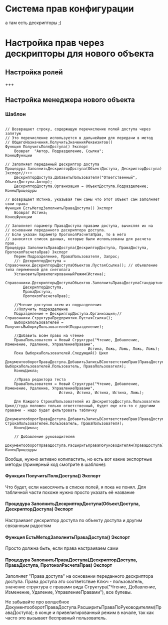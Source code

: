 # Система прав конфигурации

а там есть дескрипторы ;\)

# Настройка прав через дескрипторы для нового объекта

## Настройка ролей

+++

## Настройка менеджера нового объекта

### Шаблон

```

// Возвращает строку, содержащую перечисление полей доступа через запятую
// Это перечисление используется в дальнейшем для передачи в метод 
// ОбщегоНазначения.ПолучитьЗначенияРеквизитов()
Функция ПолучитьПоляДоступа() Экспорт
	Возврат  "Автор, Подразделение, Ссылка";
КонецФункции

// Заполняет переданный дескриптор доступа 
Процедура ЗаполнитьДескрипторДоступа(ОбъектДоступа, ДескрипторДоступа) Экспорт//+++
	ДескрипторДоступа.ДобавитьПользователя("Ответственный", ОбъектДоступа.Автор);	
	ДескрипторДоступа.Организация = ОбъектДоступа.Подразделение;
КонецПроцедуры	

// Возвращает Истина, указывая тем самы что этот объект сам заполняет свои права 
Функция ЕстьМетодЗаполнитьПраваДоступа() Экспорт  	
	Возврат Истина;
КонецФункции

// Заполняет параметр ПраваДоступа правами доступа, вычисляя их на 
// основании переданного дескриптора доступа.
// Если указан параметр ПротоколРасчетаПрав, то в него 
// заносится список данных, которые были использованы для расчета прав.
Процедура ЗаполнитьПраваДоступа(ДескрипторДоступа, ПраваДоступа, ПротоколРасчетаПрав) Экспорт
	Перем Подразделение, ПраваПользователя, Запрос;
	//: ДескрипторДоступа = Справочники.ДескрипторыДоступаОбъектов.ПустаяСсылка(); // объявление типа переменной для снегопата
	УстановитьПривилегированныйРежим(Истина);
	Справочники.ДескрипторыДоступаОбъектов.ЗаполнитьПраваДоступаСтандартно(
		ДескрипторДоступа, 
		ПраваДоступа, 
		ПротоколРасчетаПрав);
		
	//Чтение доступно всем из подразделения
	//Получить подразделение 
	Подразделение = ДескрипторДоступа.Организация;//Справочники.СтруктураПредприятия.ПустаяСсылка();
	ВыборкаПользователей = ПолучитьВыборкуПользователей(Подразделение);

	//Добавить всем право на чтение
	ПраваПользователя = Новый Структура("Чтение, Добавление, Изменение, Удаление, УправлениеПравами", 
		                             Истина, Ложь, Ложь, Ложь, Ложь);
	Пока ВыборкаПользователей.Следующий() Цикл
		ДокументооборотПраваДоступа.ДобавитьЗаписьВСоответствиеПрав(ПраваДоступа, ВыборкаПользователей.Пользователь, ПраваПользователя);
	КонецЦикла;
	
	//Права редактора теста
	ПраваПользователя = Новый Структура("Чтение, Добавление, Изменение, Удаление, УправлениеПравами", 
						Истина, Истина, Истина, Истина, Ложь);
												
	Для Каждого СтрокаПользователей из ДескрипторДоступа.Пользователи Цикл//туда положен только ответственный, будет еще кто-то с другими правами - надо будет фильтровать табличку
		ДокументооборотПраваДоступа.ДобавитьЗаписьВСоответствиеПрав(ПраваДоступа, СтрокаПользователей.Пользователь, ПраваПользователя);	
	КонецЦикла;
	
	// Добавление руководителей
	ДокументооборотПраваДоступа.РасширитьПраваПоРуководителям(ПраваДоступа);
КонецПроцедуры

```

Вообще, нужно активно копипастить, но есть вот какие экспортные методы \(примерный код смотрите в шаблоне\):

#### Функция ПолучитьПоляДоступа\(\) Экспорт

Что будет, если накосячить в списке полей, я пока не понял. Для табличной части похоже нужно просто указать её название

#### Процедура ЗаполнитьДескрипторДоступа\(ОбъектДоступа, ДескрипторДоступа\) Экспорт

Настраивает дескриптор доступа по объекту доступа и другим связанным радостям

#### Функция ЕстьМетодЗаполнитьПраваДоступа\(\) Экспорт

Просто должна быть, если права настраиваем сами

#### Процедура ЗаполнитьПраваДоступа\(ДескрипторДоступа, ПраваДоступа, ПротоколРасчетаПрав\) Экспорт

Заполняет "Права доступа" на основании переданного дескриптора доступа. Права доступа это соответствие Ключ - пользователь, значение структура с правами вида Структура\("Чтение, Добавление, Изменение, Удаление, УправлениеПравами"\), все булевы.

Не забывайте про волшебное ДокументооборотПраваДоступа.РасширитьПраваПоРуководителям\(ПраваДоступа\); в конце и привелигированный режим в начале, так как часто это вызывает бесправный пользователь.

```

```

## 



